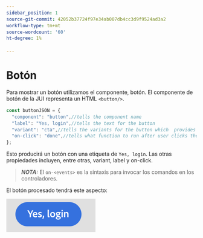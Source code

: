 ```yaml
---
sidebar_position: 1
source-git-commit: 42052b37724f97e34ab007db4cc3d9f9524ad3a2
workflow-type: tm+mt
source-wordcount: '60'
ht-degree: 1%

---
```



# Botón

Para mostrar un botón utilizamos el componente, botón.
El componente de botón de la JUI representa un HTML `<button/>`.

```js title="buttonJSON.js"
const buttonJSON = {
  "component": "button",//tells the component name
  "label": "Yes, login",//tells the text for the button
  "variant": "cta",//tells the variants for the button which  provides default styles
  "on-click": "done",//tells what function to run after user clicks the button
};
```

Esto producirá un botón con una etiqueta de `Yes, login`. Las otras propiedades incluyen, entre otras, variant, label y on-click.
> **_NOTA:_**  El `on-<events>` es la sintaxis para invocar los comandos en los controladores.

El botón procesado tendrá este aspecto:

![botón](imgs/yes_login_button.png "Botón")
